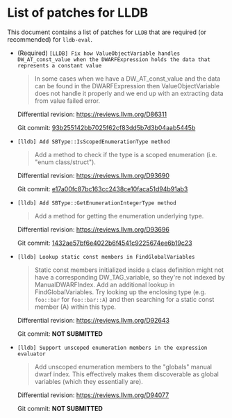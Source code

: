 # List of patches for LLDB

This document contains a list of patches for `LLDB` that are required (or recommended) for `lldb-eval`.

* (Required) `[LLDB] Fix how ValueObjectVariable handles DW_AT_const_value when the DWARFExpression holds the data that represents a constant value`

  > In some cases when we have a DW_AT_const_value and the data can be found in the
DWARFExpression then ValueObjectVariable does not handle it properly and we end
up with an extracting data from value failed error.

  Differential revision: <https://reviews.llvm.org/D86311>

  Git commit: [93b255142bb7025f62cf83dd5b7d3b04aab5445b](https://github.com/llvm/llvm-project/commit/93b255142bb7025f62cf83dd5b7d3b04aab5445b)

* `[lldb] Add SBType::IsScopedEnumerationType method`

  > Add a method to check if the type is a scoped enumeration (i.e. "enum class/struct").

  Differential revision: <https://reviews.llvm.org/D93690>

  Git commit: [e17a00fc87bc163cc2438ce10faca51d94b91ab3](https://github.com/llvm/llvm-project/commit/e17a00fc87bc163cc2438ce10faca51d94b91ab3)

* `[lldb] Add SBType::GetEnumerationIntegerType method`

  > Add a method for getting the enumeration underlying type.

  Differential revision: <https://reviews.llvm.org/D93696>

  Git commit: [1432ae57bf6e4022b6f4541c9225674ee6b19c23](https://github.com/llvm/llvm-project/commit/1432ae57bf6e4022b6f4541c9225674ee6b19c23)

* `[lldb] Lookup static const members in FindGlobalVariables`

  > Static const members initialized inside a class definition might not have a corresponding DW_TAG_variable, so they're not indexed by ManualDWARFIndex. Add an additional lookup in FindGlobalVariables. Try looking up the enclosing type (e.g. `foo::bar` for `foo::bar::A`) and then searching for a static const member (A) within this type.

  Differential revision: <https://reviews.llvm.org/D92643>

  Git commit: **NOT SUBMITTED**

* `[lldb] Support unscoped enumeration members in the expression evaluator`

  > Add unscoped enumeration members to the "globals" manual dwarf index. This effectively makes them discoverable as global variables (which they essentially are).

  Differential revision: <https://reviews.llvm.org/D94077>

  Git commit: **NOT SUBMITTED**
